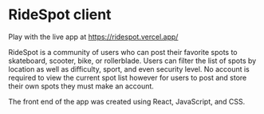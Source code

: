 # RideSpot client

Play with the live app at https://ridespot.vercel.app/

RideSpot is a community of users who can post their favorite spots to skateboard, scooter, bike, or rollerblade.
Users can filter the list of spots by location as well as difficulty, sport, and even security level.
No account is required to view the current spot list however for users to post and store their own spots they must make an account.

The front end of the app was created using React, JavaScript, and CSS.



